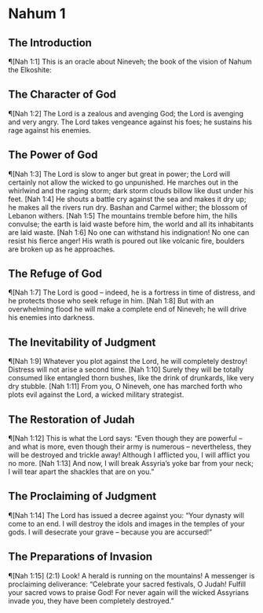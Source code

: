 # Nahum 1

## The Introduction
¶[Nah 1:1] This is an oracle about Nineveh; the book of the vision of Nahum the Elkoshite:

## The Character of God
¶[Nah 1:2] The Lord is a zealous and avenging God; the Lord is avenging and very angry. The Lord takes vengeance against his foes; he sustains his rage against his enemies.

## The Power of God
¶[Nah 1:3] The Lord is slow to anger but great in power; the Lord will certainly not allow the wicked to go unpunished. He marches out in the whirlwind and the raging storm; dark storm clouds billow like dust under his feet.
[Nah 1:4] He shouts a battle cry against the sea and makes it dry up; he makes all the rivers run dry. Bashan and Carmel wither; the blossom of Lebanon withers.
[Nah 1:5] The mountains tremble before him, the hills convulse; the earth is laid waste before him, the world and all its inhabitants are laid waste.
[Nah 1:6] No one can withstand his indignation! No one can resist his fierce anger! His wrath is poured out like volcanic fire, boulders are broken up as he approaches.

## The Refuge of God
¶[Nah 1:7] The Lord is good – indeed, he is a fortress in time of distress, and he protects those who seek refuge in him.
[Nah 1:8] But with an overwhelming flood he will make a complete end of Nineveh; he will drive his enemies into darkness.

## The Inevitability of Judgment
¶[Nah 1:9] Whatever you plot against the Lord, he will completely destroy! Distress will not arise a second time.
[Nah 1:10] Surely they will be totally consumed like entangled thorn bushes, like the drink of drunkards, like very dry stubble.
[Nah 1:11] From you, O Nineveh, one has marched forth who plots evil against the Lord, a wicked military strategist.

## The Restoration of Judah
¶[Nah 1:12] This is what the Lord says: “Even though they are powerful – and what is more, even though their army is numerous – nevertheless, they will be destroyed and trickle away! Although I afflicted you, I will afflict you no more.
[Nah 1:13] And now, I will break Assyria’s yoke bar from your neck; I will tear apart the shackles that are on you.”

## The Proclaiming of Judgment
¶[Nah 1:14] The Lord has issued a decree against you: “Your dynasty will come to an end. I will destroy the idols and images in the temples of your gods. I will desecrate your grave – because you are accursed!”

## The Preparations of Invasion
¶[Nah 1:15] (2:1) Look! A herald is running on the mountains! A messenger is proclaiming deliverance: “Celebrate your sacred festivals, O Judah! Fulfill your sacred vows to praise God! For never again will the wicked Assyrians invade you, they have been completely destroyed.”
